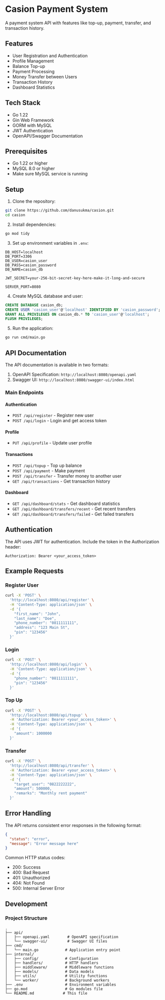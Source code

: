 # Casion Payment System

A payment system API with features like top-up, payment, transfer, and transaction history.

## Features

- User Registration and Authentication
- Profile Management
- Balance Top-up
- Payment Processing
- Money Transfer between Users
- Transaction History
- Dashboard Statistics

## Tech Stack

- Go 1.22
- Gin Web Framework
- GORM with MySQL
- JWT Authentication
- OpenAPI/Swagger Documentation

## Prerequisites

- Go 1.22 or higher
- MySQL 8.0 or higher
- Make sure MySQL service is running

## Setup

1. Clone the repository:
```bash
git clone https://github.com/danusukma/casion.git
cd casion
```

2. Install dependencies:
```bash
go mod tidy
```

3. Set up environment variables in `.env`:
```env
DB_HOST=localhost
DB_PORT=3306
DB_USER=casion_user
DB_PASS=casion_password
DB_NAME=casion_db

JWT_SECRET=your-256-bit-secret-key-here-make-it-long-and-secure

SERVER_PORT=8080
```

4. Create MySQL database and user:
```sql
CREATE DATABASE casion_db;
CREATE USER 'casion_user'@'localhost' IDENTIFIED BY 'casion_password';
GRANT ALL PRIVILEGES ON casion_db.* TO 'casion_user'@'localhost';
FLUSH PRIVILEGES;
```

5. Run the application:
```bash
go run cmd/main.go
```

## API Documentation

The API documentation is available in two formats:

1. OpenAPI Specification: `http://localhost:8080/openapi.yaml`
2. Swagger UI: `http://localhost:8080/swagger-ui/index.html`

### Main Endpoints

#### Authentication
- `POST /api/register` - Register new user
- `POST /api/login` - Login and get access token

#### Profile
- `PUT /api/profile` - Update user profile

#### Transactions
- `POST /api/topup` - Top up balance
- `POST /api/payment` - Make payment
- `POST /api/transfer` - Transfer money to another user
- `GET /api/transactions` - Get transaction history

#### Dashboard
- `GET /api/dashboard/stats` - Get dashboard statistics
- `GET /api/dashboard/transfers/recent` - Get recent transfers
- `GET /api/dashboard/transfers/failed` - Get failed transfers

## Authentication

The API uses JWT for authentication. Include the token in the Authorization header:
```
Authorization: Bearer <your_access_token>
```

## Example Requests

### Register User
```bash
curl -X 'POST' \
  'http://localhost:8080/api/register' \
  -H 'Content-Type: application/json' \
  -d '{
    "first_name": "John",
    "last_name": "Doe",
    "phone_number": "0811111111",
    "address": "123 Main St",
    "pin": "123456"
  }'
```

### Login
```bash
curl -X 'POST' \
  'http://localhost:8080/api/login' \
  -H 'Content-Type: application/json' \
  -d '{
    "phone_number": "0811111111",
    "pin": "123456"
  }'
```

### Top Up
```bash
curl -X 'POST' \
  'http://localhost:8080/api/topup' \
  -H 'Authorization: Bearer <your_access_token>' \
  -H 'Content-Type: application/json' \
  -d '{
    "amount": 1000000
  }'
```

### Transfer
```bash
curl -X 'POST' \
  'http://localhost:8080/api/transfer' \
  -H 'Authorization: Bearer <your_access_token>' \
  -H 'Content-Type: application/json' \
  -d '{
    "target_user": "0822222222",
    "amount": 500000,
    "remarks": "Monthly rent payment"
  }'
```

## Error Handling

The API returns consistent error responses in the following format:
```json
{
  "status": "error",
  "message": "Error message here"
}
```

Common HTTP status codes:
- 200: Success
- 400: Bad Request
- 401: Unauthorized
- 404: Not Found
- 500: Internal Server Error

## Development

### Project Structure
```
.
├── api/
│   ├── openapi.yaml        # OpenAPI specification
│   └── swagger-ui/         # Swagger UI files
├── cmd/
│   └── main.go            # Application entry point
├── internal/
│   ├── config/            # Configuration
│   ├── handlers/          # HTTP handlers
│   ├── middleware/        # Middleware functions
│   ├── models/            # Data models
│   ├── utils/             # Utility functions
│   └── worker/            # Background workers
├── .env                   # Environment variables
├── go.mod                 # Go modules file
└── README.md             # This file
```


